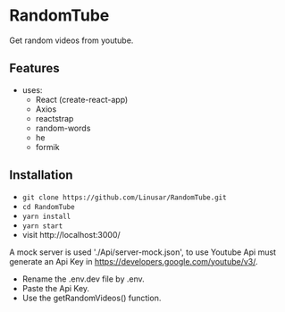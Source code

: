 # RandomTube
Get random videos from youtube.

## Features

* uses:
  * React (create-react-app)
  * Axios
  * reactstrap
  * random-words
  * he
  * formik

## Installation

* `git clone https://github.com/Linusar/RandomTube.git`
* `cd RandomTube`
* `yarn install`
* `yarn start`
* visit http://localhost:3000/

A mock server is used './Api/server-mock.json', to use Youtube Api must generate an Api Key in https://developers.google.com/youtube/v3/.

* Rename the .env.dev file by .env.
* Paste the Api Key.
* Use the getRandomVideos() function.